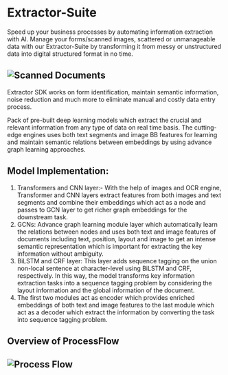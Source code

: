 # Extractor-Suite
Speed up your business processes by automating information extraction with AI. Manage your forms/scanned images, scattered or unmanageable data with our Extractor-Suite by transforming it from messy or unstructured data into digital structured format in no time.

## ![Scanned Documents](https://github.com/Neerajcerebrum/Extractor-Suite/blob/develop/images/detect.png) 

Extractor SDK works on form identification, maintain semantic information, noise reduction and much more to eliminate manual and costly data entry process.


Pack of pre-built deep learning models which extract the crucial and relevant information from any type of data on real time basis. The cutting-edge engines uses both text segments and image BB features for learning and maintain semantic relations between embeddings by using advance graph learning approaches.


## Model Implementation:
1)	Transformers and CNN layer:- With the help of images and OCR engine, Transformer and CNN layers extract features from both images and text segments and combine their embeddings which act as a node and passes to GCN layer to get richer graph embeddings for the downstream task.  
2)	GCNs: Advance graph learning module layer which automatically learn the relations between nodes and uses both text and image features of documents including text, position, layout and image to get an intense semantic representation which is important for extracting the key information without ambiguity. 
3)	BiLSTM and CRF layer: This layer adds sequence tagging on the union non-local sentence at character-level using BiLSTM and CRF, respectively. In this way, the model transforms key information extraction tasks into a sequence tagging problem by considering the layout information and the global information of the document.
4)	The first two modules act as encoder which provides enriched embeddings of both text and image features to the last module which act as a decoder which extract the information by converting the task into sequence tagging problem. 

## Overview of ProcessFlow
## ![Process Flow](https://github.com/Neerajcerebrum/Extractor-Suite/blob/develop/images/Flow.png) 
